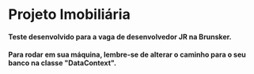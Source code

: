 # Projeto Imobiliária

#### Teste desenvolvido para a vaga de desenvolvedor JR na Brunsker. 

#### Para rodar em sua máquina, lembre-se de alterar o caminho para o seu banco na classe "DataContext".
